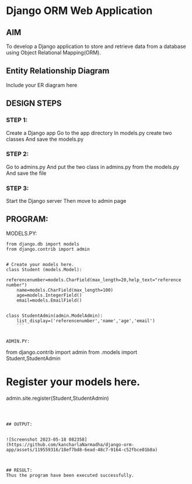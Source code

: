 # Django ORM Web Application

## AIM
To develop a Django application to store and retrieve data from a database using Object Relational Mapping(ORM).

## Entity Relationship Diagram

Include your ER diagram here

## DESIGN STEPS

### STEP 1:
Create a Django app Go to the app directory In models.py create two classes And save the models.py

### STEP 2:
Go to admins.py And put the two class in admins.py from the models.py And save the file

### STEP 3:
Start the Django server Then move to admin page



## PROGRAM:
MODELS.PY:
```
from django.db import models
from django.contrib import admin


# Create your models here.
class Student (models.Model):
    referencenumber=models.CharField(max_length=20,help_text="reference number")
    name=models.CharField(max_length=100)
    age=models.IntegerField()
    email=models.EmailField()


class StudentAdmin(admin.ModelAdmin):
    list_display=('referencenumber','name','age','email')
    ```


ADMIN.PY:
```
from django.contrib import admin
from .models import Student,StudentAdmin


# Register your models here.
admin.site.register(Student,StudentAdmin)
```



## OUTPUT:


![Screenshot 2023-05-18 082358](https://github.com/kancharlaNarmadha/django-orm-app/assets/119559316/18ef7bd8-6ead-48c7-9164-c52fbce01b8a)



## RESULT:
Thus the program have been executed successfully.
